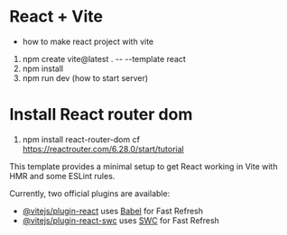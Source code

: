 # React + Vite
- how to make react project with vite
1. npm create vite@latest . -- --template react
2. npm install
3. npm run dev (how to start server)

# Install React router dom 
1. npm install react-router-dom
cf https://reactrouter.com/6.28.0/start/tutorial

This template provides a minimal setup to get React working in Vite with HMR and some ESLint rules.

Currently, two official plugins are available:

- [@vitejs/plugin-react](https://github.com/vitejs/vite-plugin-react/blob/main/packages/plugin-react/README.md) uses [Babel](https://babeljs.io/) for Fast Refresh
- [@vitejs/plugin-react-swc](https://github.com/vitejs/vite-plugin-react-swc) uses [SWC](https://swc.rs/) for Fast Refresh
